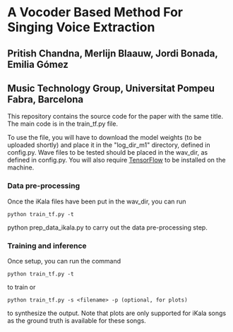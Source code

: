 
<h1>A Vocoder Based Method For Singing Voice Extraction</h1>

<h2>Pritish Chandna, Merlijn Blaauw, Jordi Bonada, Emilia Gómez</h2>

<h2>Music Technology Group, Universitat Pompeu Fabra, Barcelona</h2>

This repository contains the source code for the paper with the same title. The main code is in the train_tf.py file.

To use the file, you will have to download the model weights (to be uploaded shortly) and place it in the "log_dir_m1" directory, defined in config.py. Wave files to be tested should be placed in the wav_dir, as defined in config.py. You will also require <a href="http://www.tensorflow.org" rel="nofollow">TensorFlow</a> to be installed on the machine. 
<h3>Data pre-processing</h3>
Once the iKala files have been put in the wav_dir, you can run <pre><code>python train_tf.py -t</code></pre>python prep_data_ikala.py</code></pre> to carry out the data pre-processing step.
<h3>Training and inference</h3>
Once setup, you can run the command <pre><code>python train_tf.py -t</code></pre> to train or <pre><code>python train_tf.py -s &lt;filename&gt; -p (optional, for plots)</code></pre> to synthesize the output. Note that plots are only supported for iKala songs as the ground truth is available for these songs. 
  
  
